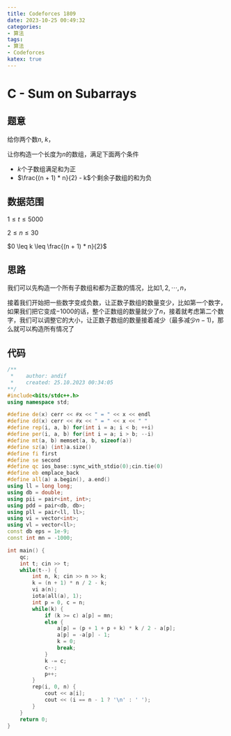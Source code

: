 ```yaml
---
title: Codeforces 1809
date: 2023-10-25 00:49:32
categories:
- 算法
tags: 
- 算法
- Codeforces
katex: true
---
```


# C - Sum on Subarrays

## 题意

给你两个数$n$, $k$，

让你构造一个长度为$n$的数组，满足下面两个条件

- $k$个子数组满足和为正
- $\frac{(n + 1) * n}{2} - k$个剩余子数组的和为负

## 数据范围

$1 \leq t \leq 5000$

$2 \leq n \leq 30$

$0 \leq k \leq \frac{(n + 1) * n}{2}$

## 思路

我们可以先构造一个所有子数组和都为正数的情况，比如$1, 2, \cdots, n$，

接着我们开始把一些数字变成负数，让正数子数组的数量变少，比如第一个数字，如果我们把它变成$-1000$的话，整个正数组的数量就少了$n$，接着就考虑第二个数字，我们可以调整它的大小，让正数子数组的数量接着减少（最多减少$n - 1$)，那么就可以构造所有情况了

## 代码
```c++
/**
 *    author: andif
 *    created: 25.10.2023 00:34:05
**/
#include<bits/stdc++.h>
using namespace std;

#define de(x) cerr << #x << " = " << x << endl
#define dd(x) cerr << #x << " = " << x << " "
#define rep(i, a, b) for(int i = a; i < b; ++i)
#define per(i, a, b) for(int i = a; i > b; --i)
#define mt(a, b) memset(a, b, sizeof(a))
#define sz(a) (int)a.size()
#define fi first
#define se second
#define qc ios_base::sync_with_stdio(0);cin.tie(0)
#define eb emplace_back
#define all(a) a.begin(), a.end()
using ll = long long;
using db = double;
using pii = pair<int, int>;
using pdd = pair<db, db>;
using pll = pair<ll, ll>;
using vi = vector<int>;
using vl = vector<ll>;
const db eps = 1e-9;
const int mn = -1000;

int main() {
    qc;
    int t; cin >> t;
    while(t--) {
        int n, k; cin >> n >> k;
        k = (n + 1) * n / 2 - k;
        vi a(n);
        iota(all(a), 1);
        int p = 0, c = n;
        while(k) {
            if (k >= c) a[p] = mn;
            else {
                a[p] = (p + 1 + p + k) * k / 2 - a[p];
                a[p] = -a[p] - 1;
                k = 0;
                break;
            }
            k -= c;
            c--;
            p++;
        }
        rep(i, 0, n) {
            cout << a[i];
            cout << (i == n - 1 ? '\n' : ' ');
        }
    }
    return 0;
}
```
